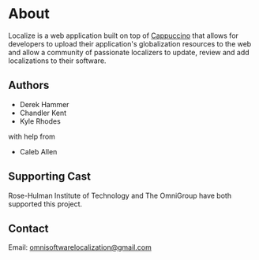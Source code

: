 # About

Localize is a web application built on top of [Cappuccino](http://www.cappuccino.org) that allows for developers to upload their application's globalization resources to the web and allow a community of passionate localizers to update, review and add localizations to their software.

## Authors

* Derek Hammer
* Chandler Kent
* Kyle Rhodes

with help from

* Caleb Allen

## Supporting Cast

Rose-Hulman Institute of Technology and The OmniGroup have both supported this project.

## Contact

Email: [omnisoftwarelocalization@gmail.com](mailto:omnisoftwarelocalization@gmail.com)